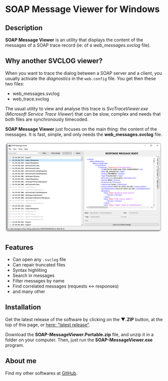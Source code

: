 # SOAP Message Viewer for Windows

## Description

**SOAP Message Viewer** is an utility that displays the content of the messages of a SOAP trace record (ie: of a *web_messages.svclog* file).


## Why another SVCLOG viewer?

When you want to trace the dialog between a SOAP server and a client, you usually activate the _diagnostics_
in the `web.config` file. You get then these two files:
* web_messages.svclog
* web_trace.svclog

The usual utility to view and analyse this trace is *SvcTraceViewer.exe* (*Microsoft Service Trace Viewer*)
that can be slow, complex and needs that both files are synchronously timecoded.

**SOAP Message Viewer** just focuses on the main thing: the content of the messages.
It is fast, simple, and only needs the **web_messages.svclog** file.

![Screenshot](images/Capture.png)

## Features

* Can open any `.svclog` file
* Can repair truncated files
* Syntax highliting
* Search in messages
* Filter messages by name
* Find correlated messages (requests ↔ responses)
* and many other

## Installation

Get the latest release of the software by clicking on the **▼.ZIP** button, at the top of this page, or [here: "latest release"](https://github.com/Sphinkie/SOAP-Message-Viewer/releases/latest).

Download the **SOAP-MessageViewer.Portable.zip** file, and unzip it in a folder on your computer.
Then, just run the **SOAP-MessageViewer.exe** program.

## About me

Find my other softwares at [GitHub](https://sphinkie.github.io).